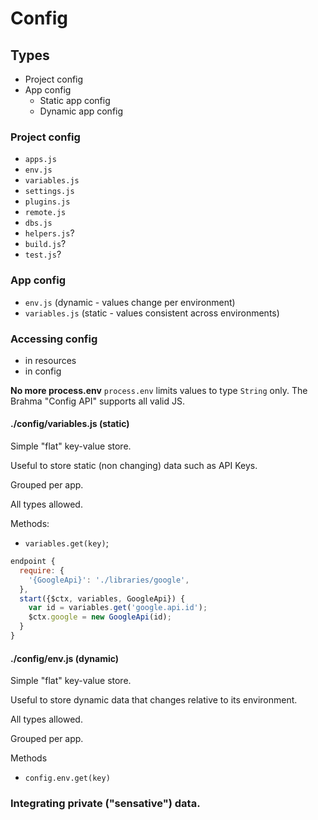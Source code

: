 # Config

## Types
- Project config
- App config
  - Static app config
  - Dynamic app config

### Project config
- `apps.js`
- `env.js`
- `variables.js`
- `settings.js`
- `plugins.js`
- `remote.js`
- `dbs.js`
- `helpers.js`?
- `build.js`?
- `test.js`?

### App config
- `env.js` (dynamic - values change per environment)
- `variables.js` (static - values consistent across environments)

### Accessing config

- in resources
- in config


**No more process.env**
`process.env` limits values to type `String` only. The Brahma "Config API" supports all valid JS.

#### ./config/variables.js (static)

Simple "flat" key-value store.

Useful to store static (non changing) data such as API Keys.

Grouped per app.

All types allowed.

Methods:
- `variables.get(key)`;

```javascript
endpoint {
  require: {
    '{GoogleApi}': './libraries/google',
  },
  start({$ctx, variables, GoogleApi}) {
    var id = variables.get('google.api.id');
    $ctx.google = new GoogleApi(id);
  }
}
```

#### ./config/env.js (dynamic)

Simple "flat" key-value store.

Useful to store dynamic data that changes relative to its environment.

All types allowed.

Grouped per app.

Methods
- `config.env.get(key)`

### Integrating private ("sensative") data.
